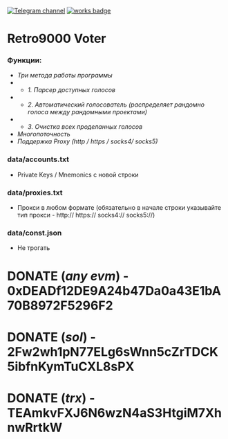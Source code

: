 [![Telegram channel](https://img.shields.io/endpoint?url=https://runkit.io/damiankrawczyk/telegram-badge/branches/master?url=https://t.me/n4z4v0d)](https://t.me/n4z4v0d)
[![works badge](https://cdn.jsdelivr.net/gh/nikku/works-on-my-machine@v0.2.0/badge.svg)](https://github.com/nikku/works-on-my-machine)

# Retro9000 Voter

### Функции:
* _Три метода работы программы_  
* * _1. Парсер доступных голосов_  
* * _2. Автоматический голосователь (распределяет рандомно голоса между рандомными проектами)_  
* * _3. Очистка всех проделанных голосов_  
* _Многопоточность_
* _Поддержка Proxy (http / https / socks4/ socks5)_

### data/accounts.txt
- Private Keys / Mnemonics с новой строки

### data/proxies.txt
- Прокси в любом формате (обязательно в начале строки указывайте тип прокси - http:// https:// socks4:// socks5://)

### data/const.json
- Не трогать

# DONATE (_any evm_) - 0xDEADf12DE9A24b47Da0a43E1bA70B8972F5296F2
# DONATE (_sol_) - 2Fw2wh1pN77ELg6sWnn5cZrTDCK5ibfnKymTuCXL8sPX
# DONATE (_trx_) - TEAmkvFXJ6N6wzN4aS3HtgiM7XhnwRrtkW
